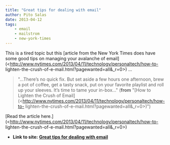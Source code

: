 ```yaml
---
title: "Great tips for dealing with email"
author: Pito Salas
date: 2013-04-12
tags:
    - email
    - mailstrom
    - new-york-times
---
```


This is a tired topic but this [article from the New York Times does have some
good tips on managing your avalanche of
email](<http://www.nytimes.com/2013/04/11/technology/personaltech/how-to-
lighten-the-crush-of-e-mail.html?pagewanted=all&_r=0>) …

> "…There’s no quick fix. But set aside a few hours one afternoon, brew a pot
> of coffee, get a tasty snack, put on your favorite playlist and roll up your
> sleeves. It’s time to tame your in-box…" (**from** "[How to Lighten the
> Crush of
> Email](<http://www.nytimes.com/2013/04/11/technology/personaltech/how-to-
> lighten-the-crush-of-e-mail.html?pagewanted=all&_r=0>)")

[Read the article
here.](<http://www.nytimes.com/2013/04/11/technology/personaltech/how-to-
lighten-the-crush-of-e-mail.html?pagewanted=all&_r=0>)


* **Link to site:** **[Great tips for dealing with email](None)**
